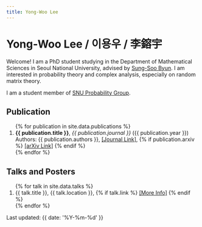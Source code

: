 ```yaml
---
title: Yong-Woo Lee
---
```


# Yong-Woo Lee / 이용우 / 李鎔宇

Welcome! I am a PhD student studying in the Department of Mathematical Sciences in Seoul National University, advised by [Sung-Soo Byun](https://sites.google.com/view/sungsoobyun/welcome). I am interested in probability theory and complex analysis, especially on random matrix theory.

I am a student member of [SNU Probability Group](https://sites.google.com/view/snuprob/).

## Publication
<ol>
  {% for publication in site.data.publications %}
    <li>
      <strong>{{ publication.title }}</strong>, <em>{{ publication.journal }}</em> ({{ publication.year }}) <br>
      Authors: {{ publication.authors }}, <a href="{{ publication.link }}" target="_blank">[Journal Link]</a>,
      {% if publication.arxiv %}
        <a href="{{ publication.arxiv }}" target="_blank">[arXiv Link]</a>
      {% endif %}
    </li>
  {% endfor %}
</ol>

## Talks and Posters
<ol>
  {% for talk in site.data.talks %}
    <li>
      {{ talk.title }}, {{ talk.location }},
      {% if talk.link %}
        <a href="{{ talk.link }}" target="_blank">[More Info]</a>
      {% endif %}
    </li>
  {% endfor %}
</ol>

<p>Last updated: {{ date: '%Y-%m-%d' }}</p>
